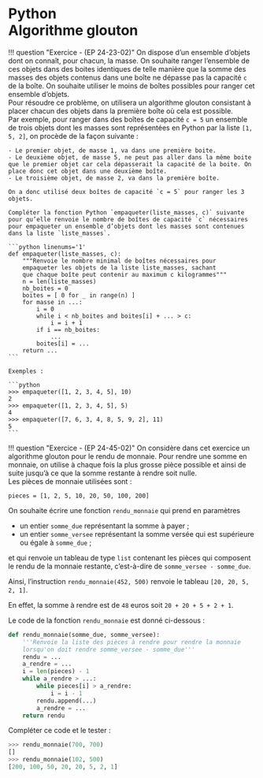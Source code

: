 # Python<br>Algorithme glouton

!!! question "Exercice - (EP 24-23-02)"
    On dispose d’un ensemble d’objets dont on connaît, pour chacun, la masse. On souhaite ranger l’ensemble de ces objets dans des boites identiques de telle manière que la somme des masses des objets contenus dans une boîte ne dépasse pas la capacité `c` de la boîte. On souhaite utiliser le moins de boîtes possibles pour ranger cet ensemble d’objets.  
    Pour résoudre ce problème, on utilisera un algorithme glouton consistant à placer chacun des objets dans la première boîte où cela est possible.  
    Par exemple, pour ranger dans des boîtes de capacité `c = 5` un ensemble de trois objets dont les masses sont représentées en Python par la liste `[1, 5, 2]`, on procède de la façon suivante :

    - Le premier objet, de masse 1, va dans une première boite.
    - Le deuxième objet, de masse 5, ne peut pas aller dans la même boite que le premier objet car cela dépasserait la capacité de la boite. On place donc cet objet dans une deuxième boîte.
    - Le troisième objet, de masse 2, va dans la première boîte.

    On a donc utilisé deux boîtes de capacité `c = 5` pour ranger les 3 objets.

    Compléter la fonction Python `empaqueter(liste_masses, c)` suivante pour qu’elle renvoie le nombre de boîtes de capacité `c` nécessaires pour empaqueter un ensemble d’objets dont les masses sont contenues dans la liste `liste_masses`.

    ```python linenums='1'
    def empaqueter(liste_masses, c):
        """Renvoie le nombre minimal de boîtes nécessaires pour
        empaqueter les objets de la liste liste_masses, sachant
        que chaque boîte peut contenir au maximum c kilogrammes"""
        n = len(liste_masses)
        nb_boites = 0
        boites = [ 0 for _ in range(n) ]
        for masse in ...: 
            i = 0
            while i < nb_boites and boites[i] + ... > c: 
                i = i + 1
            if i == nb_boites:
                ...
            boites[i] = ... 
        return ... 
    ```

    Exemples :

    ```python
    >>> empaqueter([1, 2, 3, 4, 5], 10)
    2
    >>> empaqueter([1, 2, 3, 4, 5], 5)
    4
    >>> empaqueter([7, 6, 3, 4, 8, 5, 9, 2], 11)
    5
    ``` 

!!! question "Exercice - (EP 24-45-02)"
On considère dans cet exercice un algorithme glouton pour le rendu de monnaie. Pour rendre une somme en monnaie, on utilise à chaque fois la plus grosse pièce possible et ainsi de suite jusqu’à ce que la somme restante à rendre soit nulle.  
Les pièces de monnaie utilisées sont :

`pieces = [1, 2, 5, 10, 20, 50, 100, 200]`

On souhaite écrire une fonction `rendu_monnaie` qui prend en paramètres 

- un entier `somme_due` représentant la somme à payer ;
- un entier `somme_versee` représentant la somme versée qui est supérieure ou égale à `somme_due` ;

et qui renvoie un tableau de type `list` contenant les pièces qui composent le rendu de la monnaie restante, c’est-à-dire de `somme_versee - somme_due`.

Ainsi, l’instruction `rendu_monnaie(452, 500)` renvoie le tableau `[20, 20, 5, 2, 1]`.

En effet, la somme à rendre est de `48` euros soit `20 + 20 + 5 + 2 + 1`.

Le code de la fonction `rendu_monnaie` est donné ci-dessous :

```python linenums='1'
def rendu_monnaie(somme_due, somme_versee):
    '''Renvoie la liste des pièces à rendre pour rendre la monnaie
    lorsqu'on doit rendre somme_versee - somme_due'''
    rendu = ... 
    a_rendre = ... 
    i = len(pieces) - 1
    while a_rendre > ...: 
        while pieces[i] > a_rendre:
            i = i - 1
        rendu.append(...) 
        a_rendre = ... 
    return rendu
```

Compléter ce code et le tester :

```python
>>> rendu_monnaie(700, 700)
[]
>>> rendu_monnaie(102, 500)
[200, 100, 50, 20, 20, 5, 2, 1]
``` 
